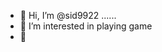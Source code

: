 - 👋 Hi, I’m @sid9922 ......
- 👀 I’m interested in playing game 
- 👋 

<!---
sid9922/sid9922 is a ✨ special ✨ repository because its `README.md` (this file) appears on your GitHub profile.
You can click the Preview link to take a look at your changes.
--->
